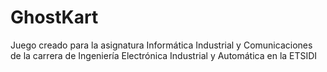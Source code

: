# GhostKart
Juego creado para la asignatura Informática Industrial y Comunicaciones de la carrera de Ingeniería Electrónica Industrial y Automática en la ETSIDI
